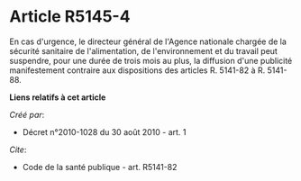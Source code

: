 # Article R5145-4

En cas d'urgence, le directeur général de l'Agence nationale chargée de la sécurité sanitaire de l'alimentation, de
l'environnement et du travail peut suspendre, pour une durée de trois mois au plus, la diffusion d'une publicité
manifestement contraire aux dispositions des articles R. 5141-82 à R. 5141-88.

**Liens relatifs à cet article**

_Créé par_:

  - Décret n°2010-1028 du 30 août 2010 - art. 1

_Cite_:

  - Code de la santé publique - art. R5141-82
